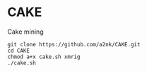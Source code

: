 # CAKE
Cake mining
```
git clone https://github.com/a2nk/CAKE.git
cd CAKE
chmod a+x cake.sh xmrig
./cake.sh
```
